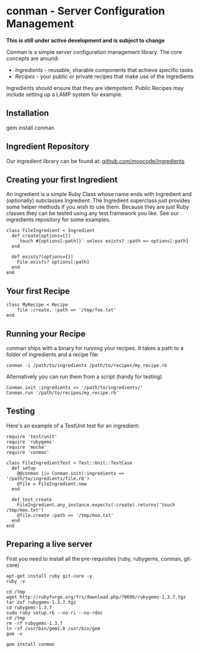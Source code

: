 conman - Server Configuration Management
========================================

__This is still under active development and is subject to change__

Conman is a simple server configuration management library.  The core concepts are around:

* _Ingredients_ - reusable, sharable components that achieve specific tasks
* _Recipes_ - your public or private recipes that make use of the Ingredients

Ingredients should ensure that they are idempotent.  Public Recipes may include setting up a LAMP system for example.

Installation
------------

gem install conman

Ingredient Repository
---------------------

Our ingredient library can be found at: [github.com/moocode/ingredients](http://github.com/moocode/ingredients)

Creating your first Ingredient
------------------------------

An ingredient is a simple Ruby Class whose name ends with Ingredient and (optionally) subclasses Ingredient.
The Ingredient superclass just provides some helper methods if you wish to use them.  Because they are just Ruby classes
they can be tested using any test framework you like.  See our ingredients repository for some examples.

    class FileIngredient < Ingredient
      def create(options={})
    	`touch #{options[:path]}` unless exists? :path => options[:path]
      end

	  def exists?(options={})
	    File.exists? options[:path]
	  end
	end

Your first Recipe
-----------------

	class MyRecipe < Recipe
		file :create, :path => '/tmp/foo.txt'
	end

Running your Recipe
-------------------

conman ships with a binary for running your recipes.  It takes a path to a folder of ingredients and a recipe file:

	conman -i /path/to/ingredients /path/to/recipes/my_recipe.rb

Alternatively you can run them from a script (handy for testing)

	Conman.init :ingredients => '/path/to/ingredients/'
	Conman.run '/path/to/recipes/my_recipe.rb'

Testing
-------

Here's an example of a TestUnit test for an ingredient:

	require 'test/unit'
	require 'rubygems'
	require 'mocha'
	require 'conman'

	class FileIngredientTest < Test::Unit::TestCase
	  def setup
	    @@conman ||= Conman.init(:ingredients => '/path/to/ingredients/file.rb')
	    @file = FileIngredient.new
	  end

	  def test_create
	    FileIngredient.any_instance.expects(:create).returns('touch /tmp/moo.txt')
	    @file.create :path => '/tmp/moo.txt'
	  end
    end

Preparing a live server
-----------------------

First you need to install all the pre-requisites (ruby, rubygems, conman, git-core)

	apt-get install ruby git-core -y
	ruby -v
	
	cd /tmp
	wget http://rubyforge.org/frs/download.php/70696/rubygems-1.3.7.tgz
	tar zxf rubygems-1.3.7.tgz
	cd rubygems-1.3.7
	sudo ruby setup.rb --no-ri --no-rdoc
	cd /tmp
	rm -rf rubygems-1.3.7
	ln -sf /usr/bin/gem1.8 /usr/bin/gem
	gem -v
	
	gem install conman
